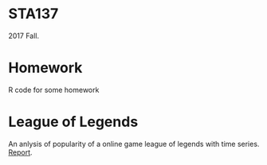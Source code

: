 # STA137
2017 Fall.
# Homework
R code for some homework
# League of Legends
An anlysis of popularity of a online game league of legends with time series. [Report](https://github.com/Jacksoften/STA137/blob/master/leagueOfLegends/file/137-final-project.pdf). 
